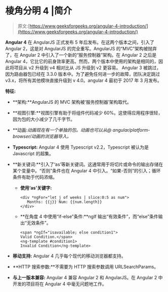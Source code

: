 # 棱角分明 4 |简介

> 原文:[https://www.geeksforgeeks.org/angular-4-introduction/](https://www.geeksforgeeks.org/angular-4-introduction/)

**Angular 4** 在 AngularJS 正式发布 5 年后发布。在这两个版本之间，引入了 Angular 2，这是对 AngularJS 的完全重写。AngularJS 的“MVC”架构被抛弃了，在 Angular 2 中引入了一个新的“服务控制器”架构。在 Angular 2 之后是 Angular 4，它比它的前身效率更高。然而，两个版本中使用的架构是相同的，因此将项目从 v2 升级到 v4 相对比从 JS 升级到 v2 更容易。
Angular 3 被跳过，因为路由器包已经在 3.3.0 版本中。为了避免任何进一步的故障，团队决定跳过 v3.x，将所有其他模块直接升级到 v 4.0。angular 4 最初于 2017 年 3 月发布。

**特征:**

*   **架构:**AngularJS 的 MVC 架构被‘服务控制器’架构取代。
*   **视图引擎:**视图引擎有助于将组件代码减少 60%。这使得应用程序很轻，因为包的大小减少了几千字节。
*   **动画:**动画现在有一个单独的包。动画也可以从*@ angular/platform-browser/动画*的*浏览器导入。*
*   **Typescript:** Angular 4 使用 Typescript v2.2，Typescript 被认为是 Javascript 的超集。
*   **新关键词:**引入了‘as’等新关键词。这通常用于将切片或命令的输出存储在某个变量中。“否则”条件也在 Angular 4 中引入。“如果-否则”的引入；循环条件有助于代码浓缩。
    *   **使用‘as’关键字:**

        ```
        <div *ngFor="let j of weeks | slice:0:5 as num">
           Months: {{j}} Num: {{num.length}}
        </div>
        ```

    *   **在角度 4 中使用“if-else”条件:**ngIf 输出“有效条件”，而“else”条件输出“无效条件”。

        ```
        <span *ngIf="isavailable; else condition1">
        Valid Condition.</span>
        <ng-template #condition1>
        Invalid Condition</ng-template>
        ```

*   **移动支持:** Angular 4 几乎每个现代的移动浏览器都支持。
*   **HTTP 搜索参数:**不需要为 HTTP 搜索参数调用 URLSearchParams。
*   **与上一版本兼容:** Angular 4 兼容 Angular 2 和 AngularJS。在 Angular 2 中开发的项目将在 Angular 4 中毫无问题地工作。